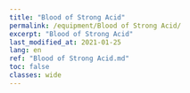 ```yaml
---
title: "Blood of Strong Acid"
permalink: /equipment/Blood of Strong Acid/
excerpt: "Blood of Strong Acid"
last_modified_at: 2021-01-25
lang: en
ref: "Blood of Strong Acid.md"
toc: false
classes: wide
---
```


